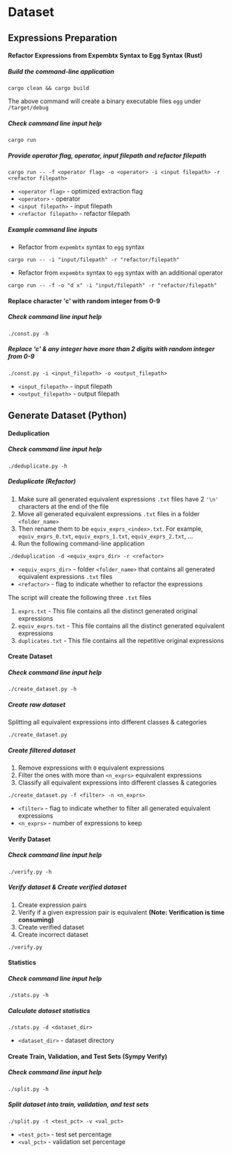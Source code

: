 # Dataset

## Expressions Preparation
#### Refactor Expressions from Expembtx Syntax to Egg Syntax (Rust)
##### Build the command-line application
```
cargo clean && cargo build
```
The above command will create a binary executable files `egg` under `/target/debug`

##### Check command line input help
```
cargo run
```
##### Provide operator flag, operator, input filepath and refactor filepath
```
cargo run -- -f <operator flag> -o <operator> -i <input filepath> -r <refactor filepath>
```
- `<operator flag>` - optimized extraction flag
- `<operator>` - operator
- `<input filepath>` - input filepath
- `<refactor filepath>` - refactor filepath

##### Example command line inputs
- Refactor from `expembtx` syntax to `egg` syntax
```
cargo run -- -i "input/filepath" -r "refactor/filepath"
```
- Refactor from `expembtx` syntax to `egg` syntax with an additional operator
```
cargo run -- -f -o "d x" -i "input/filepath" -r "refactor/filepath"
```

#### Replace character 'c' with random integer from 0-9
##### Check command line input help
```
./const.py -h
```
##### Replace 'c' & any integer have more than 2 digits with random integer from 0-9
```
./const.py -i <input_filepath> -o <output_filepath>
```
- `<input_filepath>` - input filepath
- `<output_filepath>` - output filepath

## Generate Dataset (Python)
#### Deduplication
##### Check command line input help
```
./deduplicate.py -h
```
##### Deduplicate (Refactor)
1. Make sure all generated equivalent expressions `.txt` files have 2 `'\n'` characters at the end of the file
2. Move all generated equivalent expressions `.txt` files in a folder `<folder_name>`
3. Then rename them to be `equiv_exprs_<index>.txt`. For example, `equiv_exprs_0.txt`, `equiv_exprs_1.txt`,
`equiv_exprs_2.txt`, ...
4. Run the following command-line application
```
./deduplication -d <equiv_exprs_dir> -r <refactor>
```
- `<equiv_exprs_dir>` - folder `<folder_name>` that contains all generated equivalent expressions `.txt` files
- `<refactor>` - flag to indicate whether to refactor the expressions

The script will create the following three `.txt` files
1. `exprs.txt` - This file contains all the distinct generated original expressions
2. `equiv_exprs.txt` - This file contains all the distinct generated equivalent expressions
3. `duplicates.txt` - This file contains all the repetitive original expressions

#### Create Dataset
##### Check command line input help
```
./create_dataset.py -h
```
##### Create raw dataset
Splitting all equivalent expressions into different classes & categories
```
./create_dataset.py
```
##### Create filtered dataset
1. Remove expressions with `0` equivalent expressions
2. Filter the ones with more than `<n_exprs>` equivalent
expressions
3. Classify all equivalent expressions into different classes & categories
```
./create_dataset.py -f <filter> -n <n_exprs>
```
- `<filter>` - flag to indicate whether to filter all generated equivalent expressions
- `<n_exprs>` - number of expressions to keep

#### Verify Dataset
##### Check command line input help
```
./verify.py -h
```
##### Verify dataset & Create verified dataset
1. Create expression pairs
2. Verify if a given expression pair is equivalent **(Note: Verification is time consuming)**
3. Create verified dataset
4. Create incorrect dataset
```
./verify.py
```

#### Statistics
##### Check command line input help
```
./stats.py -h
```
##### Calculate dataset statistics
```
./stats.py -d <dataset_dir>
```
- `<dataset_dir>` - dataset directory

#### Create Train, Validation, and Test Sets (Sympy Verify)
##### Check command line input help
```
./split.py -h
```
##### Split dataset into train, validation, and test sets
```
./split.py -t <test_pct> -v <val_pct>
```
- `<test_pct>` - test set percentage
- `<val_pct>` - validation set percentage